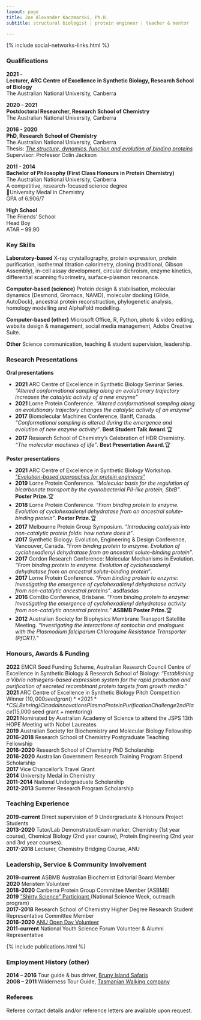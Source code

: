 ```yaml
---
layout: page
title: Joe Alexander Kaczmarski, Ph.D.
subtitle: structural biologist | protein engineer | teacher & mentor

---
```

{% include social-networks-links.html %}
&nbsp;

### Qualifications

**2021 -**  
**Lecturer, ARC Centre of Excellence in Synthetic Biology, Research School of Biology**  
The Australian National University, Canberra 

**2020 - 2021**  
**Postdoctoral Researcher, Research School of Chemistry**  
The Australian National University, Canberra 

**2016 - 2020**  
**PhD, Research School of Chemistry**  
The Australian National University, Canberra  
Thesis: <a href="https://openresearch-repository.anu.edu.au/handle/1885/207339" target="_blank" ><i>The structure, dynamics, function and evolution of binding proteins</i></a>  
Supervisor: Professor Colin Jackson  

**2011 - 2014**  
**Bachelor of Philosophy (First Class Honours in Protein Chemistry)**  
The Australian National University, Canberra  
A competitive, research-focused science degree  
🏅University Medal in Chemistry  
GPA of 6.906/7  
  
**High School**  
The Friends’ School  
Head Boy  
ATAR – 99.90  							

### Key Skills
**Laboratory-based**
X-ray crystallography, protein expression, protein purification, isothermal titration calorimetry, cloning (traditional, Gibson Assembly), in-cell assay development, circular dichroism, enzyme kinetics, differential scanning fluorimetry, surface-plasmon resonance.  

**Computer-based (science)**
Protein design & stabilisation, molecular dynamics (Desmond, Gromacs, NAMD), molecular docking (Glide, AutoDock), ancestral protein reconstruction, phylogenetic analysis, homology modelling and AlphaFold modelling. 
   
**Computer-based (other)**
Microsoft Office, R, Python, photo & video editing, website design & management, social media management, Adobe Creative Suite.   
  
**Other**
Science communication, teaching & student supervision, leadership.   

### Research Presentations
**Oral presentations**
-	**2021** ARC Centre of Excellence in Synthetic Biology Seminar Series. _“Altered conformational sampling along an evolutionary trajectory increases the catalytic activity of a new enzyme”_
-	**2021** Lorne Protein Conference. _“Altered conformational sampling along an evolutionary trajectory changes the catalytic activity of an enzyme”_
-	**2017** Biomolecular Machines Conference, Banff, Canada. _“Conformational sampling is altered during the emergence and evolution of new enzyme activity”_. **Best Student Talk Award.**🏆
-	**2017** Research School of Chemistry’s Celebration of HDR Chemistry. _“The molecular machines of life”_. **Best Presentation Award.**🏆

**Poster presentations**
- **2021** ARC Centre of Excellence in Synthetic Biology Workshop. [_"Evolution-based approaches for protein engineers"_](/arc-coesb-workshop-2021) 
- **2019**	Lorne Protein Conference. _“Molecular basis for the regulation of bicarbonate transport by the cyanobacterial PII-like protein, SbtB”_. **Poster Prize.**🏆
- **2018**	Lorne Protein Conference. _“From binding protein to enzyme. Evolution of cyclohexadienyl dehydratase from an ancestral solute-binding protein”_. **Poster Prize.**🏆
- **2017**	Melbourne Protein Group Symposium. _“Introducing catalysis into non-catalytic protein folds: how nature does it”_. 
- **2017**	Synthetic Biology: Evolution, Engineering & Design Conference, Vancouver, Canada. _“From binding protein to enzyme. Evolution of cyclohexadienyl dehydratase from an ancestral solute-binding protein”_. 
- **2017**	Gordon Research Conference: Molecular Mechanisms in Evolution. _“From binding protein to enzyme. Evolution of cyclohexadienyl dehydratase from an ancestral solute-binding protein”_.
- **2017**	Lorne Protein Conference. _“From binding protein to enzyme: Investigating the emergence of cyclohexadienyl dehydratase activity from non-catalytic ancestral proteins”_. asdfasdas
- **2016**	ComBio Conference, Brisbane. _“From binding protein to enzyme: Investigating the emergence of cyclohexadienyl dehydratase activity from non-catalytic ancestral proteins.”_ **ASBMB Poster Prize.**🏆
- **2012**	Australian Society for Biophysics Membrane Transport Satellite Meeting. _“Investigating the interactions of sontochin and analogues with the Plasmodium falciparum Chloroquine Resistance Transporter (PfCRT).”_ 

### Honours, Awards & Funding
**2022** EMCR Seed Funding Scheme, Australian Research Council Centre of Excellence in Synthetic Biology & Research School of Biology: <i>“Establishing a Vibrio natriegens-based expression system for the rapid production and purification of secreted recombinant protein targets from growth media.”</i>   
**2021** ARC Centre of Excellence in Synthetic Biology Pitch Competition Winner ($10,000 seed grant)  
**2021** CSL Behring/Cicada Innovations Plasma Protein Purification Challenge 2nd Place ($15,000 seed grant + mentoring)  
**2021** Nominated by Australian Academy of Science to attend the JSPS 13th HOPE Meeting with Nobel Laureates   
**2019** Australian Society for Biochemistry and Molecular Biology Fellowship  
**2016-2018** ‍Research School of Chemistry Postgraduate Teaching Fellowship  
**2016-2020** Research School of Chemistry PhD Scholarship  
**2016-2020** ‍Australian Government Research Training Program Stipend Scholarship  
**2017** Vice Chancellor’s Travel Grant  
**2014** University Medal in Chemistry	  
**2011-2014** National Undergraduate Scholarship  
**2012-2013** Summer Research Program Scholarship	  

### Teaching Experience
**2019-current**  Direct supervision of 9 Undergraduate & Honours Project Students  
**2013-2020**     Tutor/Lab Demonstrator/Exam marker, Chemistry (1st year course), Chemical Biology (2nd year course), Protein Engineering (2nd year and 3rd year courses).  
**2017-2018** Lecturer, Chemistry Bridging Course, ANU  

### Leadership, Service & Community Involvement
**2019-current** ASBMB Australian Biochemist Editorial Board Member  
**2020** Meristem Volunteer  
**2018-2020** Canberra Protein Group Committee Member (ASBMB)  
**2019** <a href="http://www.shirtyscience.com/uploads/8/5/5/6/85566438/protein_orig.png" target="_blank"> "Shirty Science" Participant </a> (National Science Week, outreach program)  
**2017-2018** Research School of Chemistry Higher Degree Research Student Representative Committee Member  
**2016-2020** <a href="https://www.canberratimes.com.au/story/6045025/canberra-universities-show-off-at-open-days/" target="_blank">ANU Open Day Volunteer</a>  
**2011-current** National Youth Science Forum Volunteer & Alumni Representative  

{% include publications.html %}
<br>
### Employment History (other)
**2014 – 2016** Tour guide & bus driver, <a href="https://www.brunyislandsafaris.com/" target="_blank">Bruny Island Safaris</a>  
**2008 – 2011**	Wilderness Tour Guide, <a href="https://www.taswalkingco.com.au/" target="_blank">Tasmanian Walking company</a>  

### Referees
Referee contact details and/or reference letters are available upon request. 

